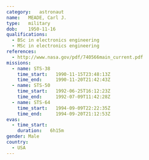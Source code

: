```yaml
---
category:	astronaut
name:	MEADE, Carl J.
type:	military
dob:	1950-11-16
qualifications:
  - BSc in electronics engineering
  - MSc in electronics engineering
references:
  - http://www.nasa.gov/pdf/740566main_current.pdf
missions:
  - name: STS-38
    time_start:   1990-11-15T23:48:13Z
    time_end:     1990-11-20T21:42:43Z
  - name: STS-50
    time_start:   1992-06-25T16:12:23Z
    time_end:     1992-07-09T11:42:28Z
  - name: STS-64
    time_start:   1994-09-09T22:22:35Z
    time_end:     1994-09-20T21:12:53Z
evas:
  - time_start: 
    duration:   6h15m
gender:	Male
country:
  - USA
---
```

